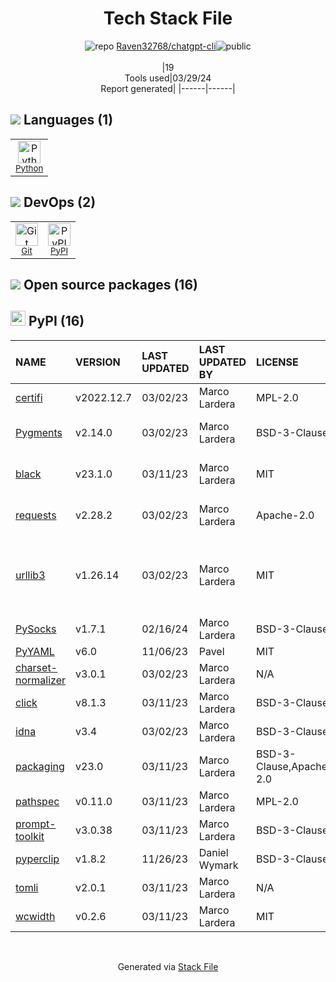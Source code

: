 <!--
&lt;--- Readme.md Snippet without images Start ---&gt;
## Tech Stack
Raven32768/chatgpt-cli is built on the following main stack:

- [Python](https://www.python.org) – Languages

Full tech stack [here](/techstack.md)

&lt;--- Readme.md Snippet without images End ---&gt;

&lt;--- Readme.md Snippet with images Start ---&gt;
## Tech Stack
Raven32768/chatgpt-cli is built on the following main stack:

- <img width='25' height='25' src='https://img.stackshare.io/service/993/pUBY5pVj.png' alt='Python'/> [Python](https://www.python.org) – Languages

Full tech stack [here](/techstack.md)

&lt;--- Readme.md Snippet with images End ---&gt;
-->
<div align="center">

# Tech Stack File
![](https://img.stackshare.io/repo.svg "repo") [Raven32768/chatgpt-cli](https://github.com/Raven32768/chatgpt-cli)![](https://img.stackshare.io/public_badge.svg "public")
<br/><br/>
|19<br/>Tools used|03/29/24 <br/>Report generated|
|------|------|
</div>

## <img src='https://img.stackshare.io/languages.svg'/> Languages (1)
<table><tr>
  <td align='center'>
  <img width='36' height='36' src='https://img.stackshare.io/service/993/pUBY5pVj.png' alt='Python'>
  <br>
  <sub><a href="https://www.python.org">Python</a></sub>
  <br>
  <sub></sub>
</td>

</tr>
</table>

## <img src='https://img.stackshare.io/devops.svg'/> DevOps (2)
<table><tr>
  <td align='center'>
  <img width='36' height='36' src='https://img.stackshare.io/service/1046/git.png' alt='Git'>
  <br>
  <sub><a href="http://git-scm.com/">Git</a></sub>
  <br>
  <sub></sub>
</td>

<td align='center'>
  <img width='36' height='36' src='https://img.stackshare.io/service/12572/-RIWgodF_400x400.jpg' alt='PyPI'>
  <br>
  <sub><a href="https://pypi.org/">PyPI</a></sub>
  <br>
  <sub></sub>
</td>

</tr>
</table>


## <img src='https://img.stackshare.io/group.svg' /> Open source packages (16)</h2>

## <img width='24' height='24' src='https://img.stackshare.io/service/12572/-RIWgodF_400x400.jpg'/> PyPI (16)

|NAME|VERSION|LAST UPDATED|LAST UPDATED BY|LICENSE|VULNERABILITIES|
|:------|:------|:------|:------|:------|:------|
|[certifi](https://pypi.org/project/certifi)|v2022.12.7|03/02/23|Marco Lardera |MPL-2.0|[CVE-2023-37920](https://github.com/advisories/GHSA-xqr8-7jwr-rhp7) (High)|
|[Pygments](https://pypi.org/project/Pygments)|v2.14.0|03/02/23|Marco Lardera |BSD-3-Clause|[CVE-2022-40896](https://github.com/advisories/GHSA-mrwq-x4v8-fh7p) (Moderate)|
|[black](https://pypi.org/project/black)|v23.1.0|03/11/23|Marco Lardera |MIT|[CVE-2024-21503](https://github.com/advisories/GHSA-fj7x-q9j7-g6q6) (Moderate)|
|[requests](https://pypi.org/project/requests)|v2.28.2|03/02/23|Marco Lardera |Apache-2.0|[CVE-2023-32681](https://github.com/advisories/GHSA-j8r2-6x86-q33q) (Moderate)|
|[urllib3](https://pypi.org/project/urllib3)|v1.26.14|03/02/23|Marco Lardera |MIT|[CVE-2023-45803](https://github.com/advisories/GHSA-g4mx-q9vg-27p4) (Moderate)<br/>[CVE-2023-43804](https://github.com/advisories/GHSA-v845-jxx5-vc9f) (Moderate)|
|[PySocks](https://pypi.org/project/PySocks)|v1.7.1|02/16/24|Marco Lardera |BSD-3-Clause|N/A|
|[PyYAML](https://pypi.org/project/PyYAML)|v6.0|11/06/23|Pavel |MIT|N/A|
|[charset-normalizer](https://pypi.org/project/charset-normalizer)|v3.0.1|03/02/23|Marco Lardera |N/A|N/A|
|[click](https://pypi.org/project/click)|v8.1.3|03/11/23|Marco Lardera |BSD-3-Clause|N/A|
|[idna](https://pypi.org/project/idna)|v3.4|03/02/23|Marco Lardera |BSD-3-Clause|N/A|
|[packaging](https://pypi.org/project/packaging)|v23.0|03/11/23|Marco Lardera |BSD-3-Clause,Apache-2.0|N/A|
|[pathspec](https://pypi.org/project/pathspec)|v0.11.0|03/11/23|Marco Lardera |MPL-2.0|N/A|
|[prompt-toolkit](https://pypi.org/project/prompt-toolkit)|v3.0.38|03/11/23|Marco Lardera |BSD-3-Clause|N/A|
|[pyperclip](https://pypi.org/project/pyperclip)|v1.8.2|11/26/23|Daniel Wymark |BSD-3-Clause|N/A|
|[tomli](https://pypi.org/project/tomli)|v2.0.1|03/11/23|Marco Lardera |N/A|N/A|
|[wcwidth](https://pypi.org/project/wcwidth)|v0.2.6|03/11/23|Marco Lardera |MIT|N/A|

<br/>
<div align='center'>

Generated via [Stack File](https://github.com/marketplace/stack-file)
